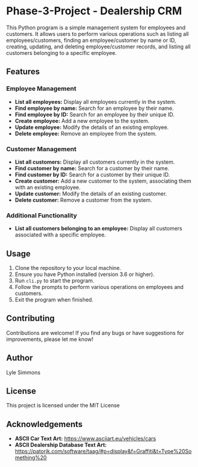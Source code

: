 # Phase-3-Project - Dealership CRM

This Python program is a simple management system for employees and customers. It allows users to perform various operations such as listing all employees/customers, finding an employee/customer by name or ID, creating, updating, and deleting employee/customer records, and listing all customers belonging to a specific employee.

## Features

### Employee Management

- **List all employees:** Display all employees currently in the system.
- **Find employee by name:** Search for an employee by their name.
- **Find employee by ID:** Search for an employee by their unique ID.
- **Create employee:** Add a new employee to the system.
- **Update employee:** Modify the details of an existing employee.
- **Delete employee:** Remove an employee from the system.

### Customer Management

- **List all customers:** Display all customers currently in the system.
- **Find customer by name:** Search for a customer by their name.
- **Find customer by ID:** Search for a customer by their unique ID.
- **Create customer:** Add a new customer to the system, associating them with an existing employee.
- **Update customer:** Modify the details of an existing customer.
- **Delete customer:** Remove a customer from the system.

### Additional Functionality

- **List all customers belonging to an employee:** Display all customers associated with a specific employee.

## Usage

1. Clone the repository to your local machine.
2. Ensure you have Python installed (version 3.6 or higher).
3. Run `cli.py` to start the program.
4. Follow the prompts to perform various operations on employees and customers.
5. Exit the program when finished.

## Contributing

Contributions are welcome! If you find any bugs or have suggestions for improvements, please let me know!

## Author

Lyle Simmons

## License

This project is licensed under the MIT License

## Acknowledgements

- **ASCII Car Text Art:** https://www.asciiart.eu/vehicles/cars
- **ASCII Dealership Database Text Art:** https://patorjk.com/software/taag/#p=display&f=Graffiti&t=Type%20Something%20